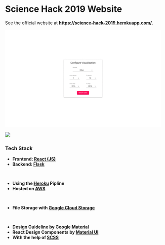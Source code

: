 # Science Hack 2019 Website

See the official website at **https://science-hack-2019.herokuapp.com/**.

![](examples/selecting_process.gif)

![](examples/ODIAC_2013_to_2014.gif)

### Tech Stack

* **Frontend: [React (JS)](https://reactjs.org/)**
* **Backend: [Flask](https://flask.palletsprojects.com/en/1.1.x/)**

<br/>

* **Using the [Heroku](https://www.heroku.com/) Pipline**
* **Hosted on [AWS](https://aws.amazon.com/de/)**

<br/>

* **File Storage with [Google Cloud Storage](https://cloud.google.com/products/storage)**

<br/>

* **Design Guideline by [Google Material](https://material.io/)**
* **React Design Components by [Material UI](https://material-ui.com/)**
* **With the help of [SCSS](https://sass-lang.com/)**

